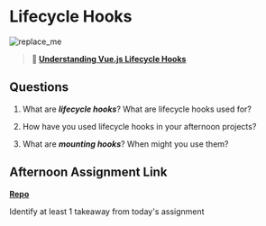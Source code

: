 # Lifecycle Hooks

![replace_me](https://codeworks.blob.core.windows.net/public/assets/img/illustrations/placeholder.svg)

> **📖 [Understanding Vue.js Lifecycle Hooks](https://codeworksacademy.com/fs-student-guide/resources/wk6/03-Vue-Lifecycle-Hooks)**

## Questions

1. What are ***lifecycle hooks***? What are lifecycle hooks used for?

2. How have you used lifecycle hooks in your afternoon projects?

3. What are ***mounting hooks***? When might you use them?

## Afternoon Assignment Link

**[Repo](https://github.com/Alexmquan/<ASSIGNMENT_REPO>)**

Identify at least 1 takeaway from today's assignment
